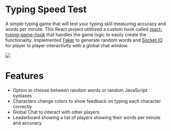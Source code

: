 # Typing Speed Test

A simple typing game that will test your typing skill measuring accuracy and words per minute.
This React project utitilized a custom hook called [react-typing-game-hook](https://www.npmjs.com/package/react-typing-game-hook) that
handles the game logic to easily create the functionality. Implemented [Faker](https://fakerjs.dev/) to generate random words and 
[Socket.IO](https://socket.io/) for player to player interactivity with a global chat window.

![](https://i.imgur.com/CidjJpV.gif)

# Features
* Option to choose between random words or random JavaScript syntaxes
* Characters change colors to show feedback on typing each character correctly
* Global Chat to interact with other players
* Leaderboard showing a list of players showing their words per minute and accuracy
